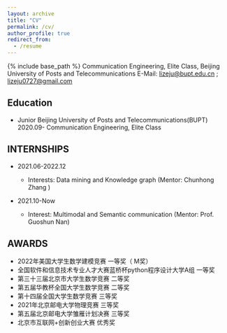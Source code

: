 ```yaml
---
layout: archive
title: "CV"
permalink: /cv/
author_profile: true
redirect_from:
  - /resume
---
```


{% include base_path %}
Communication Engineering, Elite Class, Beijing University of Posts and Telecommunications
E-Mail: lizeju@bupt.edu.cn ; lizeju0727@gmail.com

## Education

* Junior Beijing University of Posts and Telecommunications(BUPT)
2020.09- Communication Engineering, Elite Class

## INTERNSHIPS

- 2021.06-2022.12 
  - Interests: Data mining and Knowledge graph (Mentor: Chunhong Zhang )

- 2021.10-Now 
  - Interest: Multimodal and Semantic communication (Mentor: Prof. Guoshun Nan)


## AWARDS

- 2022年美国大学生数学建模竞赛                             一等奖（ M奖）
- 全国软件和信息技术专业人才大赛蓝桥杯python程序设计大学A组  一等奖
- 第三十三届北京市大学生数学竞赛                           二等奖
- 第五届华教杯全国大学生数学竞赛                           二等奖
- 第十四届全国大学生数学竞赛                              三等奖
- 2021年北京邮电大学物理竞赛                              三等奖
- 第五届北京邮电大学雏雁计划决赛                           三等奖
- 北京市互联网+创新创业大赛                               优秀奖

